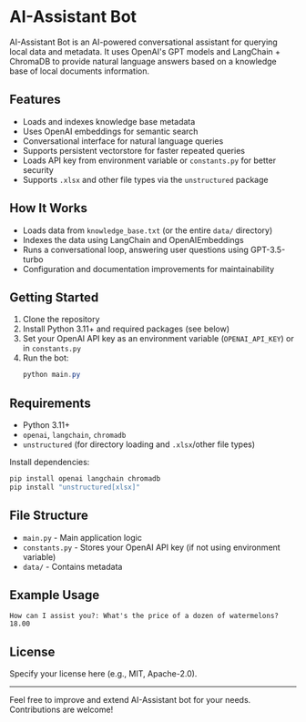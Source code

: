 # AI-Assistant Bot

AI-Assistant Bot is an AI-powered conversational assistant for querying local data and metadata. It uses OpenAI's GPT models and LangChain + ChromaDB to provide natural language answers based on a knowledge base of local documents information.

## Features

- Loads and indexes knowledge base metadata
- Uses OpenAI embeddings for semantic search
- Conversational interface for natural language queries
- Supports persistent vectorstore for faster repeated queries
- Loads API key from environment variable or `constants.py` for better security
- Supports `.xlsx` and other file types via the `unstructured` package

## How It Works

- Loads data from `knowledge_base.txt` (or the entire `data/` directory)
- Indexes the data using LangChain and OpenAIEmbeddings
- Runs a conversational loop, answering user questions using GPT-3.5-turbo
- Configuration and documentation improvements for maintainability

## Getting Started

1. Clone the repository
2. Install Python 3.11+ and required packages (see below)
3. Set your OpenAI API key as an environment variable (`OPENAI_API_KEY`) or in `constants.py`
4. Run the bot:
   ```powershell
   python main.py
   ```

## Requirements

- Python 3.11+
- `openai`, `langchain`, `chromadb`
- `unstructured` (for directory loading and `.xlsx`/other file types)

Install dependencies:

```powershell
pip install openai langchain chromadb
pip install "unstructured[xlsx]"
```

## File Structure

- `main.py` - Main application logic
- `constants.py` - Stores your OpenAI API key (if not using environment variable)
- `data/` - Contains metadata

## Example Usage

```
How can I assist you?: What's the price of a dozen of watermelons?
18.00
```

## License

Specify your license here (e.g., MIT, Apache-2.0).

---

Feel free to improve and extend AI-Assistant bot for your needs. Contributions are welcome!
